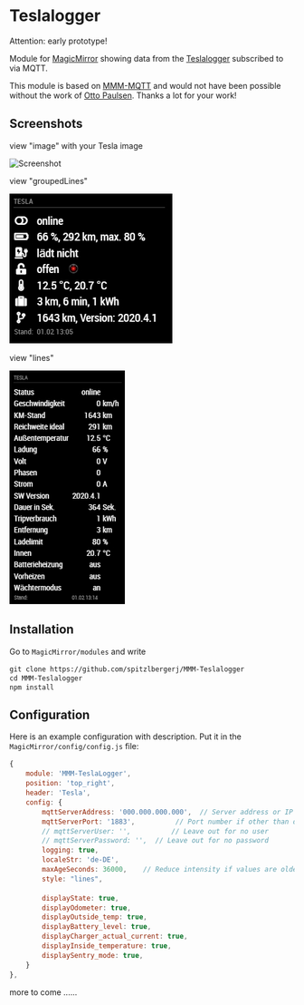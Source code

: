 # Teslalogger

Attention: early prototype!

Module for [MagicMirror](https://github.com/MichMich/MagicMirror/) showing data from the [Teslalogger](https://github.com/bassmaster187/TeslaLogger) subscribed to via MQTT.

This module is based on [MMM-MQTT](https://github.com/ottopaulsen/MMM-MQTT) and would not have been possible without the work of [Otto Paulsen](https://github.com/ottopaulsen). Thanks a lot for your work!

## Screenshots

view "image" with your Tesla image

![Screenshot](img/MMM-TeslaLogger-SceenShot-image.jpg)

view "groupedLines"

![Screenshot](img/MMM-TeslaLogger-SceenShot-groupedLines.jpg)

view "lines"

![Screenshot](img/MMM-TeslaLogger-ScreenShot-lines.jpg)


## Installation

Go to `MagicMirror/modules` and write

    git clone https://github.com/spitzlbergerj/MMM-Teslalogger
    cd MMM-Teslalogger
    npm install



## Configuration

Here is an example configuration with description. Put it in the `MagicMirror/config/config.js` file:

```javascript
{
    module: 'MMM-TeslaLogger',
    position: 'top_right',
    header: 'Tesla',
    config: {
        mqttServerAddress: '000.000.000.000',  // Server address or IP address
        mqttServerPort: '1883',          // Port number if other than default
        // mqttServerUser: '',          // Leave out for no user
        // mqttServerPassword: '',  // Leave out for no password
        logging: true,
		localeStr: 'de-DE',
        maxAgeSeconds: 36000,    // Reduce intensity if values are older
		style: "lines",

        displayState: true,
        displayOdometer: true,
        displayOutside_temp: true,
        displayBattery_level: true,
        displayCharger_actual_current: true,
        displayInside_temperature: true,
        displaySentry_mode: true,
    }
},
```

more to come ......




